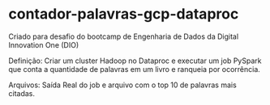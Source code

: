 # contador-palavras-gcp-dataproc

Criado para desafio do bootcamp de Engenharia de Dados da Digital Innovation One (DIO)

Definição:
Criar um cluster Hadoop no Dataproc e executar um job PySpark que conta a quantidade de palavras em um livro e ranqueia por ocorrência.

Arquivos:
Saída Real do job e arquivo com o top 10 de palavras mais citadas.
